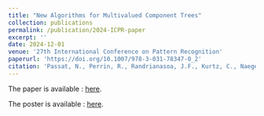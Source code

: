 ```yaml
---
title: "New Algorithms for Multivalued Component Trees"
collection: publications
permalink: /publication/2024-ICPR-paper
excerpt: ''
date: 2024-12-01
venue: '27th International Conference on Pattern Recognition'
paperurl: 'https://doi.org/10.1007/978-3-031-78347-0_2'
citation: 'Passat, N., Perrin, R., Randrianasoa, J.F., Kurtz, C., Naegel, B. (2025). New Algorithms for Multivalued Component Trees. In: Antonacopoulos, A., Chaudhuri, S., Chellappa, R., Liu, CL., Bhattacharya, S., Pal, U. (eds) Pattern Recognition. ICPR 2024. Lecture Notes in Computer Science, vol 15323. Springer, Cham. https://doi.org/10.1007/978-3-031-78347-0_2'
---
```


The paper is available : [here](/files/2024-ICPR-paper.pdf).

The poster is available : [here](/files/2024-ICPR-poster.pdf).